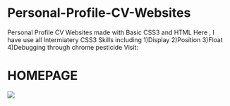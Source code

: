 # Personal-Profile-CV-Websites
Personal Profile CV Websites made with Basic CSS3 and HTML
Here , I have use all Intermiatery CSS3 Skills
including
1)Display
2)Position
3)Float
4)Debugging through chrome pesticide
Visit:

# HOMEPAGE 
![](Bootstrap.png)
